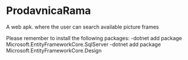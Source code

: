 # ProdavnicaRama
A web apk. where the user can search available picture frames

Please remember to install the following packages:
-dotnet add package Microsoft.EntityFrameworkCore.SqlServer
-dotnet add package Microsoft.EntityFrameworkCore.Design
